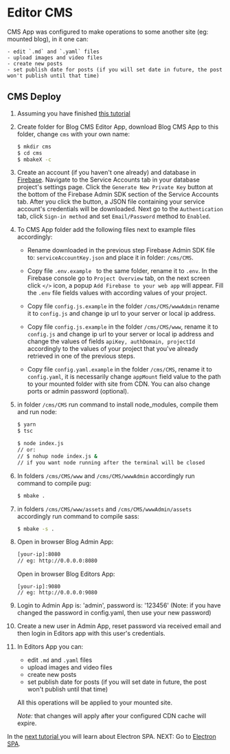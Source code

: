 # Editor CMS

CMS App was configured to make operations to some another site (eg: mounted blog), in it one can: 

    - edit `.md` and `.yaml` files
    - upload images and video files
    - create new posts
    - set publish date for posts (if you will set date in future, the post won't publish until that time)
    
## CMS Deploy
<!-- TODO -->
1. Assuming you have finished [this tutorial](/source_config_n_mount/) 

1. Create folder for Blog CMS Editor App, download Blog CMS App to this folder, change `cms` with your own name:
    ```sh
    $ mkdir cms
    $ cd cms
    $ mbakeX -c
    ```
1. Create an account (if you haven't one already) and database in [Firebase](https://console.firebase.google.com). Navigate to the Service Accounts tab in your database project's settings page. Click the `Generate New Private Key` button at the bottom of the Firebase Admin SDK section of the Service Accounts tab. After you click the button, a JSON file containing your service account's credentials will be downloaded. Next go to the `Authentication` tab, click `Sign-in method` and set `Email/Password` method to `Enabled`.

1. To CMS App folder add the following files next to example files accordingly:

    - Rename downloaded in the previous step Firebase Admin SDK file to: `serviceAccountKey.json` and place it in folder: `/cms/CMS`. 

    - Copy file `.env.example ` to the same folder, rename it to `.env`. In the Firebase console go to `Project Overview` tab, on the next screen click `</>` icon, a popup `Add Firebase to your web app` will appear. Fill the `.env` file fields values with according values of your project.

    - Copy file `config.js.example` in the folder `/cms/CMS/wwwAdmin` rename it to `config.js` and change ip url to your server or local ip address.

    - Copy file `config.js.example` in the folder `/cms/CMS/www`, rename it to `config.js` and change ip url to your server or local ip address and change the values of fields `apiKey, authDomain, projectId` accordingly to the values of your project that you've already retrieved in one of the previous steps.

    - Copy file `config.yaml.example` in the folder `/cms/CMS`, rename it to `config.yaml`, it is necessarily change `appMount` field value to the path to your mounted folder with site from CDN. You can also change ports or admin password (optional).


1. in folder `/cms/CMS` run command to install node_modules, compile them and run node:
    ```sh
    $ yarn
    $ tsc

    $ node index.js 
    // or: 
    // $ nohup node index.js & 
    // if you want node running after the terminal will be closed
    ```
1. In folders `/cms/CMS/www` and `/cms/CMS/wwwAdmin` accordingly run command to compile pug:
    ```sh
    $ mbake .
    ```
1. in folders `/cms/CMS/www/assets` and `/cms/CMS/wwwAdmin/assets` accordingly run command to compile sass:
    ```sh
    $ mbake -s .
    ```
1. Open in browser Blog Admin App:
    ```sh
    [your-ip]:8080
    // eg: http://0.0.0.0:8080
    ```

    Open in browser Blog Editors App:

    ```
    [your-ip]:9080
    // eg: http://0.0.0.0:9080
    ```
1. Login to Admin App is: 'admin', password is: '123456' (Note: if you have changed the password in config.yaml, then use your new password)

1. Create a new user in Admin App, reset password via received email and then login in Editors app with this user's credentials.

1. In Editors App you can: 

    - edit `.md` and `.yaml` files
    - upload images and video files
    - create new posts
    - set publish date for posts (if you will set date in future, the post won't publish until that time)
    
    All this operations will be applied to your mounted site.

    *Note:* that changes will apply after your configured CDN cache will expire.

In the [next tutorial ](/electron/) you will learn about Electron SPA.
NEXT: Go to [Electron SPA](/electron/).